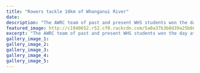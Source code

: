 ```yaml
---
title: "Rowers tackle 10km of Whanganui River"
date: 
description: "The AWRC team of past and present WHS students won the day at the Whanganui River Challenge..."
featured_image: http://c1940652.r52.cf0.rackcdn.com/5a0a37b3b8d39a25b6000002/10k-wang-river-chron-nov-2017.jpg
excerpt: "The AWRC team of past and present WHS students won the day at the Whanganui River Challenge."
gallery_image_1: 
gallery_image_2: 
gallery_image_3: 
gallery_image_4: 
gallery_image_5: 
---
```

